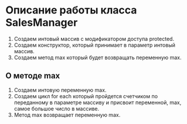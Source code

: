 # Описание работы класса SalesManager
1. Создаем интовый массив с модификатором доступа protected.
2. Создаем конструктор, который принимает в параметр интовый массив.
3. Создаем метод max который будет возвращать переменную max.
## О методе max
1. Создаем интовую переменную max.
2. Создаем цикл for each который пройдется счетчиком по переданному в параметре массиву и присвоит переменной, max, самое большое число в массиве.
3. Метод max возвращает переменную max.